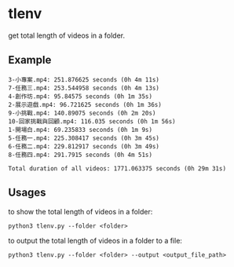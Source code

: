 # tlenv

get total length of videos in a folder.

## Example

```
3-小專案.mp4: 251.876625 seconds (0h 4m 11s)
7-任務三.mp4: 253.544958 seconds (0h 4m 13s)
4-創作坊.mp4: 95.84575 seconds (0h 1m 35s)
2-展示遊戲.mp4: 96.721625 seconds (0h 1m 36s)
9-小挑戰.mp4: 140.89075 seconds (0h 2m 20s)
10-回家挑戰與回顧.mp4: 116.035 seconds (0h 1m 56s)
1-開場白.mp4: 69.235833 seconds (0h 1m 9s)
5-任務一.mp4: 225.308417 seconds (0h 3m 45s)
6-任務二.mp4: 229.812917 seconds (0h 3m 49s)
8-任務四.mp4: 291.7915 seconds (0h 4m 51s)

Total duration of all videos: 1771.063375 seconds (0h 29m 31s)
```

## Usages

to show the total length of videos in a folder:

```
python3 tlenv.py --folder <folder>
```

to output the total length of videos in a folder to a file:

```
python3 tlenv.py --folder <folder> --output <output_file_path>
```
